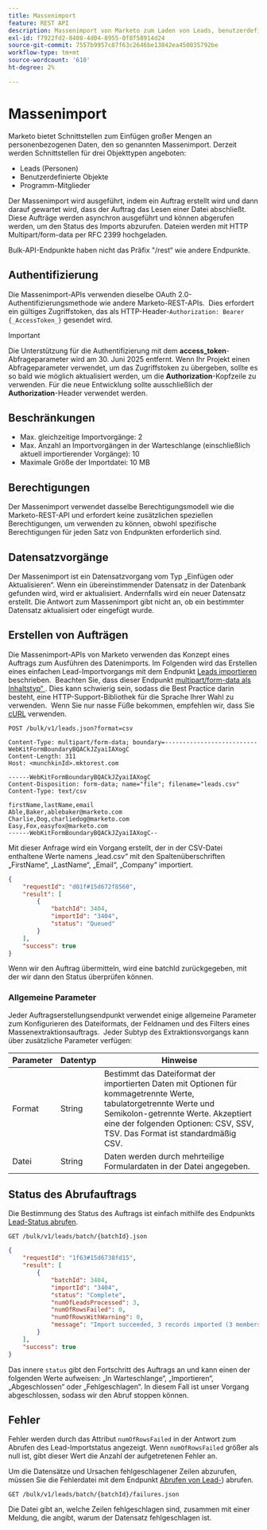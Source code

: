 ```yaml
---
title: Massenimport
feature: REST API
description: Massenimport von Marketo zum Laden von Leads, benutzerdefinierten Objekten und Programmmitgliedern über mehrteilige Uploads, Erstellen asynchroner Aufträge, Abfragestatus und die Verarbeitung von Fehlern.
exl-id: f7922fd2-8408-4d04-8955-0f8f58914d24
source-git-commit: 7557b9957c87f63c2646be13842ea450035792be
workflow-type: tm+mt
source-wordcount: '610'
ht-degree: 2%

---
```


# Massenimport

Marketo bietet Schnittstellen zum Einfügen großer Mengen an personenbezogenen Daten, den so genannten Massenimport. Derzeit werden Schnittstellen für drei Objekttypen angeboten:

- Leads (Personen)
- Benutzerdefinierte Objekte
- Programm-Mitglieder

Der Massenimport wird ausgeführt, indem ein Auftrag erstellt wird und dann darauf gewartet wird, dass der Auftrag das Lesen einer Datei abschließt. Diese Aufträge werden asynchron ausgeführt und können abgerufen werden, um den Status des Imports abzurufen. Dateien werden mit HTTP Multipart/form-data per RFC 2399 hochgeladen.

Bulk-API-Endpunkte haben nicht das Präfix &quot;/rest“ wie andere Endpunkte.

## Authentifizierung

Die Massenimport-APIs verwenden dieselbe OAuth 2.0-Authentifizierungsmethode wie andere Marketo-REST-APIs.  Dies erfordert ein gültiges Zugriffstoken, das als HTTP-Header-`Authorization: Bearer {_AccessToken_}` gesendet wird.

>[!IMPORTANT]
>
>Die Unterstützung für die Authentifizierung mit dem **access_token**-Abfrageparameter wird am 30. Juni 2025 entfernt. Wenn Ihr Projekt einen Abfrageparameter verwendet, um das Zugriffstoken zu übergeben, sollte es so bald wie möglich aktualisiert werden, um die **Authorization**-Kopfzeile zu verwenden. Für die neue Entwicklung sollte ausschließlich der **Authorization**-Header verwendet werden.

## Beschränkungen

- Max. gleichzeitige Importvorgänge: 2
- Max. Anzahl an Importvorgängen in der Warteschlange (einschließlich aktuell importierender Vorgänge): 10
- Maximale Größe der Importdatei: 10 MB

## Berechtigungen

Der Massenimport verwendet dasselbe Berechtigungsmodell wie die Marketo-REST-API und erfordert keine zusätzlichen speziellen Berechtigungen, um verwenden zu können, obwohl spezifische Berechtigungen für jeden Satz von Endpunkten erforderlich sind.

## Datensatzvorgänge

Der Massenimport ist ein Datensatzvorgang vom Typ „Einfügen oder Aktualisieren“. Wenn ein übereinstimmender Datensatz in der Datenbank gefunden wird, wird er aktualisiert. Andernfalls wird ein neuer Datensatz erstellt. Die Antwort zum Massenimport gibt nicht an, ob ein bestimmter Datensatz aktualisiert oder eingefügt wurde.

## Erstellen von Aufträgen

Die Massenimport-APIs von Marketo verwenden das Konzept eines Auftrags zum Ausführen des Datenimports. Im Folgenden wird das Erstellen eines einfachen Lead-Importvorgangs mit dem Endpunkt [Leads importieren](https://developer.adobe.com/marketo-apis/api/mapi/#tag/Bulk-Import-Leads/operation/importLeadUsingPOST) beschrieben.  Beachten Sie, dass dieser Endpunkt [multipart/form-data als Inhaltstyp“ ](https://www.w3.org/Protocols/rfc1341/7_2_Multipart.html). Dies kann schwierig sein, sodass die Best Practice darin besteht, eine HTTP-Support-Bibliothek für die Sprache Ihrer Wahl zu verwenden.  Wenn Sie nur nasse Füße bekommen, empfehlen wir, dass Sie [cURL](https://curl.se/) verwenden.

```
POST /bulk/v1/leads.json?format=csv
```

```
Content-Type: multipart/form-data; boundary=--------------------------WebKitFormBoundaryBQACkJZyaiIAXogC
Content-Length: 311
Host: <munchkinId>.mktorest.com
```

```
------WebKitFormBoundaryBQACkJZyaiIAXogC
Content-Disposition: form-data; name="file"; filename="leads.csv"
Content-Type: text/csv

firstName,lastName,email
Able,Baker,ablebaker@marketo.com
Charlie,Dog,charliedog@marketo.com
Easy,Fox,easyfox@marketo.com
------WebKitFormBoundaryBQACkJZyaiIAXogC--
```

Mit dieser Anfrage wird ein Vorgang erstellt, der in der CSV-Datei enthaltene Werte namens „lead.csv“ mit den Spaltenüberschriften „FirstName“, „LastName“, „Email“, „Company“ importiert.

```json
{
    "requestId": "d01f#15d672f8560",
    "result": [
        {
            "batchId": 3404,
            "importId": "3404",
            "status": "Queued"
        }
    ],
    "success": true
}
```

Wenn wir den Auftrag übermitteln, wird eine batchId zurückgegeben, mit der wir dann den Status überprüfen können.

### Allgemeine Parameter

Jeder Auftragserstellungsendpunkt verwendet einige allgemeine Parameter zum Konfigurieren des Dateiformats, der Feldnamen und des Filters eines Massenextraktionsauftrags.  Jeder Subtyp des Extraktionsvorgangs kann über zusätzliche Parameter verfügen:

| Parameter | Datentyp | Hinweise |
|---|---|---|
| Format | String | Bestimmt das Dateiformat der importierten Daten mit Optionen für kommagetrennte Werte, tabulatorgetrennte Werte und Semikolon-getrennte Werte. Akzeptiert eine der folgenden Optionen: CSV, SSV, TSV. Das Format ist standardmäßig CSV. |
| Datei | String | Daten werden durch mehrteilige Formulardaten in der Datei angegeben. |

## Status des Abrufauftrags

Die Bestimmung des Status des Auftrags ist einfach mithilfe des Endpunkts [Lead-Status abrufen](https://developer.adobe.com/marketo-apis/api/mapi/#tag/Bulk-Import-Leads/operation/getImportLeadStatusUsingGET).

```
GET /bulk/v1/leads/batch/{batchId}.json
```

```json
{
    "requestId": "1f63#15d6738fd15",
    "result": [
        {
            "batchId": 3404,
            "importId": "3404",
            "status": "Complete",
            "numOfLeadsProcessed": 3,
            "numOfRowsFailed": 0,
            "numOfRowsWithWarning": 0,
            "message": "Import succeeded, 3 records imported (3 members)"
        }
    ],
    "success": true
}
```

Das innere `status` gibt den Fortschritt des Auftrags an und kann einen der folgenden Werte aufweisen: „In Warteschlange“, „Importieren“, „Abgeschlossen“ oder „Fehlgeschlagen“. In diesem Fall ist unser Vorgang abgeschlossen, sodass wir den Abruf stoppen können.

## Fehler

Fehler werden durch das Attribut `numOfRowsFailed` in der Antwort zum Abrufen des Lead-Importstatus angezeigt. Wenn `numOfRowsFailed` größer als null ist, gibt dieser Wert die Anzahl der aufgetretenen Fehler an.

Um die Datensätze und Ursachen fehlgeschlagener Zeilen abzurufen, müssen Sie die Fehlerdatei mit dem Endpunkt [Abrufen von Lead-](https://developer.adobe.com/marketo-apis/api/mapi/#tag/Bulk-Import-Leads/operation/getImportLeadFailuresUsingGET)) abrufen.

```
GET /bulk/v1/leads/batch/{batchId}/failures.json
```

Die Datei gibt an, welche Zeilen fehlgeschlagen sind, zusammen mit einer Meldung, die angibt, warum der Datensatz fehlgeschlagen ist.
